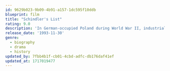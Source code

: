 ```yaml
---
id: 9629b023-9b09-4b91-a157-1dc595f10ddb
blueprint: film
title: "Schindler's List"
rating: 9.0
description: 'In German-occupied Poland during World War II, industrialist Oskar Schindler gradually becomes concerned for his Jewish workforce after witnessing their persecution by the Nazis.'
release_date: '1993-11-30'
genre:
  - biography
  - drama
  - history
updated_by: 7fbb4b1f-cb01-4cbd-adfc-db176daf41ef
updated_at: 1717019477
---
```

